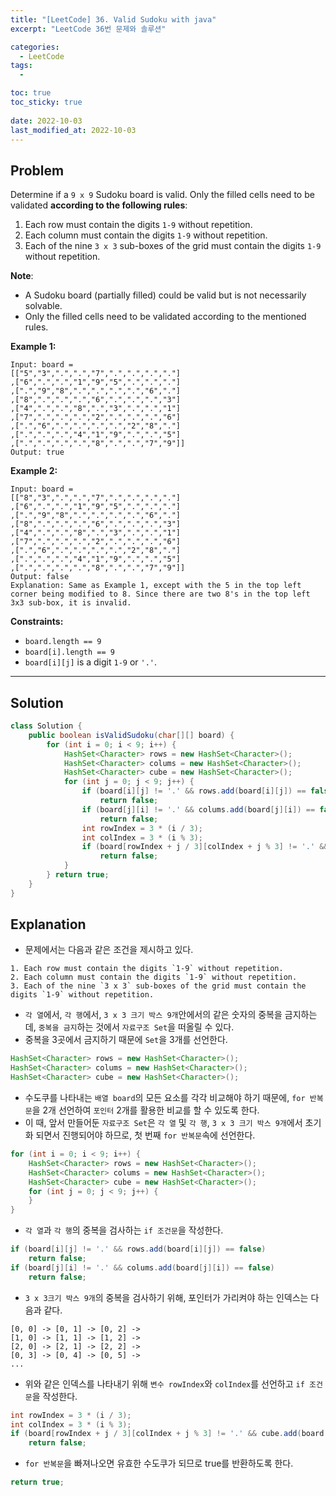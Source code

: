 ```yaml
---
title: "[LeetCode] 36. Valid Sudoku with java"
excerpt: "LeetCode 36번 문제와 솔루션"

categories:
  - LeetCode
tags:
  - 

toc: true
toc_sticky: true
 
date: 2022-10-03
last_modified_at: 2022-10-03
---
```

## **Problem**
Determine if a `9 x 9` Sudoku board is valid. Only the filled cells need to be validated **according to the following rules**:

1. Each row must contain the digits `1-9` without repetition.
2. Each column must contain the digits `1-9` without repetition.
3. Each of the nine `3 x 3` sub-boxes of the grid must contain the digits `1-9` without repetition.

**Note**:
- A Sudoku board (partially filled) could be valid but is not necessarily solvable.
- Only the filled cells need to be validated according to the mentioned rules.

**Example 1:**
```
Input: board = 
[["5","3",".",".","7",".",".",".","."]
,["6",".",".","1","9","5",".",".","."]
,[".","9","8",".",".",".",".","6","."]
,["8",".",".",".","6",".",".",".","3"]
,["4",".",".","8",".","3",".",".","1"]
,["7",".",".",".","2",".",".",".","6"]
,[".","6",".",".",".",".","2","8","."]
,[".",".",".","4","1","9",".",".","5"]
,[".",".",".",".","8",".",".","7","9"]]
Output: true
```
**Example 2:**
```
Input: board = 
[["8","3",".",".","7",".",".",".","."]
,["6",".",".","1","9","5",".",".","."]
,[".","9","8",".",".",".",".","6","."]
,["8",".",".",".","6",".",".",".","3"]
,["4",".",".","8",".","3",".",".","1"]
,["7",".",".",".","2",".",".",".","6"]
,[".","6",".",".",".",".","2","8","."]
,[".",".",".","4","1","9",".",".","5"]
,[".",".",".",".","8",".",".","7","9"]]
Output: false
Explanation: Same as Example 1, except with the 5 in the top left corner being modified to 8. Since there are two 8's in the top left 3x3 sub-box, it is invalid.
```

**Constraints:**
- `board.length == 9`
- `board[i].length == 9`
- `board[i][j]` is a digit `1-9` or `'.'`.

---
## **Solution**
```java
class Solution {
    public boolean isValidSudoku(char[][] board) {
        for (int i = 0; i < 9; i++) {
            HashSet<Character> rows = new HashSet<Character>();
            HashSet<Character> colums = new HashSet<Character>();
            HashSet<Character> cube = new HashSet<Character>();
            for (int j = 0; j < 9; j++) {
                if (board[i][j] != '.' && rows.add(board[i][j]) == false)
                    return false;
                if (board[j][i] != '.' && colums.add(board[j][i]) == false)
                    return false;
                int rowIndex = 3 * (i / 3);
                int colIndex = 3 * (i % 3);
                if (board[rowIndex + j / 3][colIndex + j % 3] != '.' && cube.add(board[rowIndex + j / 3][colIndex + j % 3]) == false)
                    return false;
            }
        } return true;
    }
}
```
## **Explanation**
- 문제에서는 다음과 같은 조건을 제시하고 있다.
```
1. Each row must contain the digits `1-9` without repetition.
2. Each column must contain the digits `1-9` without repetition.
3. Each of the nine `3 x 3` sub-boxes of the grid must contain the digits `1-9` without repetition.
```
- `각 열`에서, `각 행`에서, `3 x 3 크기 박스 9개`안에서의 같은 숫자의 중복을 금지하는데, `중복을 금지`하는 것에서 `자료구조 Set`을 떠올릴 수 있다.
- 중복을 3곳에서 금지하기 때문에 `Set`을 3개를 선언한다.
```java
HashSet<Character> rows = new HashSet<Character>();
HashSet<Character> colums = new HashSet<Character>();
HashSet<Character> cube = new HashSet<Character>();
```
- 수도쿠를 나타내는 `배열 board`의 모든 요소를 각각 비교해야 하기 때문에, `for 반복문`을 2개 선언하여 `포인터` 2개를 활용한 비교를 할 수 있도록 한다.
- 이 때, 앞서 만들어둔 `자료구조 Set`은 `각 열` 및 `각 행`, `3 x 3 크기 박스 9개`에서 초기화 되면서 진행되어야 하므로,  첫 번째 `for 반복문`속에 선언한다.
```java
for (int i = 0; i < 9; i++) {
    HashSet<Character> rows = new HashSet<Character>();
    HashSet<Character> colums = new HashSet<Character>();
    HashSet<Character> cube = new HashSet<Character>();
    for (int j = 0; j < 9; j++) {
    }
}
```
- `각 열`과 `각 행`의 중복을 검사하는 `if 조건문`을 작성한다.
```java
if (board[i][j] != '.' && rows.add(board[i][j]) == false)
    return false;
if (board[j][i] != '.' && colums.add(board[j][i]) == false)
    return false;
```
- `3 x 3크기 박스 9개`의 중복을 검사하기 위해, 포인터가 가리켜야 하는 인덱스는 다음과 같다.
```
[0, 0] -> [0, 1] -> [0, 2] ->
[1, 0] -> [1, 1] -> [1, 2] ->
[2, 0] -> [2, 1] -> [2, 2] ->
[0, 3] -> [0, 4] -> [0, 5] -> 
...
```
- 위와 같은 인덱스를 나타내기 위해 `변수 rowIndex`와 `colIndex`를 선언하고 `if 조건문`을 작성한다.
```java
int rowIndex = 3 * (i / 3);
int colIndex = 3 * (i % 3);
if (board[rowIndex + j / 3][colIndex + j % 3] != '.' && cube.add(board[rowIndex + j / 3][colIndex + j % 3]) == false)
    return false;
```
- `for 반복문`을 빠져나오면 유효한 수도쿠가 되므로 true를 반환하도록 한다.
```java
return true;
```